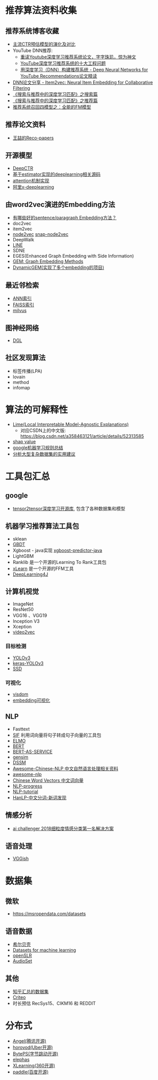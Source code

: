 # 推荐算法资料收集


## 推荐系统博客收藏
* [主流CTR预估模型的演化及对比](https://zhuanlan.zhihu.com/p/35465875)
* YouTube DNN推荐: 
  * [重读Youtube深度学习推荐系统论文，字字珠玑，惊为神文](https://zhuanlan.zhihu.com/p/52169807)
  * [YouTube深度学习推荐系统的十大工程问题](https://zhuanlan.zhihu.com/p/52504407)
  * [用深度学习（DNN）构建推荐系统 - Deep Neural Networks for YouTube Recommendations论文精读](https://zhuanlan.zhihu.com/p/25343518)
* [DNN论文分享 - Item2vec: Neural Item Embedding for Collaborative Filtering](https://zhuanlan.zhihu.com/p/24339183?refer=deeplearning-surfing)
* [《搜索与推荐中的深度学习匹配》之搜索篇](https://zhuanlan.zhihu.com/p/38296950?utm_source=wechat_session&utm_medium=social&utm_oi=26825547841536)
* [《搜索与推荐中的深度学习匹配》之推荐篇](https://zhuanlan.zhihu.com/p/45849695?utm_source=wechat_session&utm_medium=social&utm_oi=26825547841536)
* [推荐系统召回四模型之：全能的FM模型](https://zhuanlan.zhihu.com/p/58160982)

## 推荐论文资料
* [王喆的Reco-papers](https://github.com/wzhe06/Reco-papers)

## 开源模型
* [DeepCTR](https://github.com/shenweichen/DeepCTR)
* [基于estimator实现的deeplearning相关源码](https://github.com/yangxudong/deeplearning)
* [attention机制实现](https://github.com/ongunuzaymacar/attention-mechanisms)
* [阿里x-deeplearning](https://github.com/alibaba/x-deeplearning)

## 由word2vec演进的Embedding方法
* [有哪些好的sentence/paragraph Embedding方法？](https://www.zhihu.com/question/299549788)
* doc2vec
* item2vec
* [node2vec](https://github.com/eliorc/node2vec)  [snap-node2vec](https://github.com/aditya-grover/node2vec)
* DeepWalk
* [LINE](https://github.com/tangjianpku/LINE)
* SDNE
* EGES(Enhanced Graph Embedding with Side Information)
* [GEM: Graph Embedding Methods](https://github.com/palash1992/GEM)
* [DynamicGEM(实现了多个embedding的项目)](https://github.com/palash1992/DynamicGEM)

## 最近邻检索
* [ANN索引](https://github.com/spotify/annoy)
* [FAISS索引](https://github.com/facebookresearch/faiss)
* [milvus](https://github.com/milvus-io/milvus)

## 图神经网络
* [DGL](https://github.com/dmlc/dgl)

## 社区发现算法
* 标签传播(LPA)
* lovain
* method
* infomap

# 算法的可解释性

* [Lime(Local Interpretable Model-Agnostic Explanations)](https://homes.cs.washington.edu/~marcotcr/blog/lime/)
  * 对应CSDN上的中文版: https://blog.csdn.net/a358463121/article/details/52313585
* [shap value](https://github.com/slundberg/shap)
* [google机器学习规则总结](https://developers.google.com/machine-learning/guides/rules-of-ml/)
* [分析大型复杂数据集的实用建议](http://www.unofficialgoogledatascience.com/2016/10/practical-advice-for-analysis-of-large.html)

# 工具包汇总

## google
* [tensor2tensor深度学习开源库](https://github.com/tensorflow/tensor2tensor), 包含了各种数据集和模型
## 机器学习推荐算法工具包
* sklean
* [GBDT](https://github.com/yarny/gbdt)
* Xgboost - java实现 [xgboost-predictor-java](https://github.com/komiya-atsushi/xgboost-predictor-java)
* LightGBM
* Ranklib   是一个开源的Learning To Rank工具包
* [xLearn](https://github.com/aksnzhy/xlearn)    是一个开源的FFM工具
* [DeepLearning4J](https://github.com/deeplearning4j/deeplearning4j)

## 计算机视觉
* ImageNet
* ResNet50
* VGG16 、VGG19
* Inception V3
* Xception
* [video2vec](http://www.public.asu.edu/~bli24/Papers/ICPR2016_video2vec.pdf)

### 目标检测
* [YOLOv3](https://pjreddie.com/darknet/yolo/)
* [keras-YOLOv3](https://github.com/qqwweee/keras-yolo3)
* [SSD](https://github.com/amdegroot/ssd.pytorch)

### 可视化
* [visdom](https://github.com/facebookresearch/visdom)
* [embedding可视化](https://github.com/tensorflow/embedding-projector-standalone)

## NLP
* Fasttext
* [SIF](https://github.com/PrincetonML/SIF)  利用词向量将句子转成句子向量的工具包
* [ELMO](https://github.com/allenai/bilm-tf)
* [BERT](https://github.com/google-research/bert)
* [BERT-AS-SERVICE](https://github.com/hanxiao/bert-as-service)
* [gensim](https://radimrehurek.com/gensim/models/doc2vec.html)
* [DSSM](https://www.microsoft.com/en-us/research/wp-content/uploads/2016/02/cikm2013_DSSM_fullversion.pdf)
* [Awesome-Chinese-NLP 中文自然语言处理相关资料](https://github.com/crownpku/Awesome-Chinese-NLP)
* [awesome-nlp](https://github.com/keon/awesome-nlp)
* [Chinese Word Vectors 中文词向量](https://github.com/Embedding/Chinese-Word-Vectors)
* [NLP-progress](https://github.com/sebastianruder/NLP-progress)
* [NLP-tutorial](https://github.com/graykode/nlp-tutorial)
* [HanLP-中文分词-新词发现](https://github.com/hankcs/HanLP)

## 情感分析
* [ai challenger 2018细粒度情感分类第一名解决方案](https://github.com/chenghuige/wenzheng)

## 语音处理
* [VGGish](https://github.com/tensorflow/models/tree/master/research/audioset)

# 数据集
## 微软
* https://msropendata.com/datasets

## 语音数据
* [希尔贝壳](http://www.aishelltech.com/cjsj)
* [Datasets for machine learning](https://www.datasetlist.com/)
* [openSLR](http://www.openslr.org/resources.php)
* [AudioSet](https://research.google.com/audioset/download.html)

## 其他
* [知乎汇总的数据集](https://zhuanlan.zhihu.com/p/25138563)
* [Criteo](http://research.criteo.com/outreach/)
* 时长预估 RecSys15、CIKM16 和 REDDIT

# 分布式
* [Angel(腾讯开源)](https://github.com/Angel-ML/angel)
* [horovod(Uber开源)](https://github.com/horovod/horovod)
* [BytePS(字节跳动开源)](https://github.com/bytedance/byteps)
* [elephas](https://github.com/maxpumperla/elephas)
* [XLearning(360开源)](https://github.com/Qihoo360/XLearning)
* [paddle(百度开源)](https://github.com/PaddlePaddle/Paddle)
